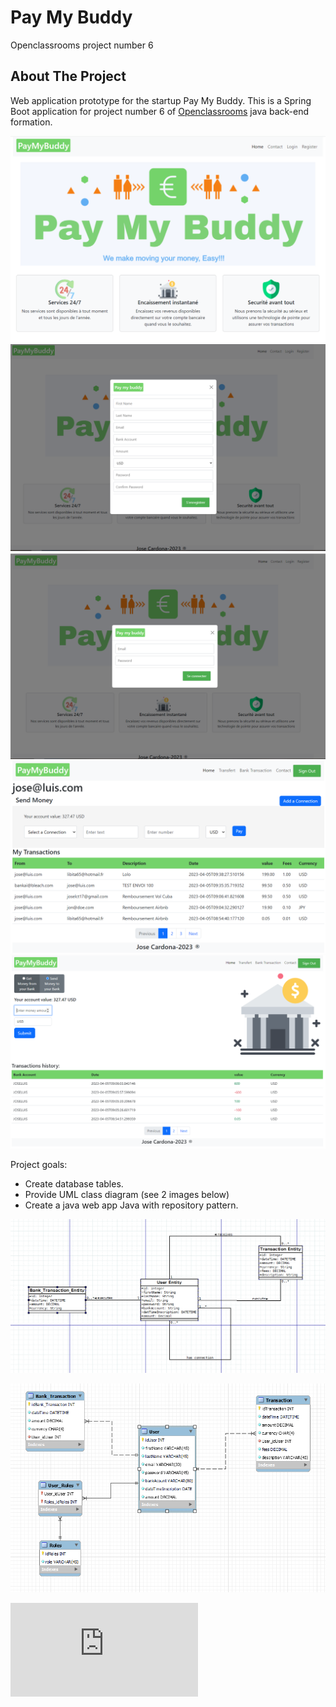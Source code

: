 # Pay My Buddy
Openclassrooms project number 6

<!-- ABOUT THE PROJECT -->
## About The Project

Web application prototype for the startup Pay My Buddy. This is a Spring Boot application for project number 6 of [Openclassrooms](https://openclassrooms.com/) java back-end formation.

![homepage](https://github.com/joselct17/payMyBuddy/blob/master/images/homePage.PNG)
![register](https://github.com/joselct17/payMyBuddy/blob/master/images/RegisterPage.PNG)
![login](https://github.com/joselct17/payMyBuddy/blob/master/images/LoginPage.PNG)
![transaction](https://github.com/joselct17/payMyBuddy/blob/master/images/UserTransaction.PNG)
![bankTransaction](https://github.com/joselct17/payMyBuddy/blob/master/images/BankTransaction.PNG)


Project goals:
* Create database tables.
* Provide UML class diagram (see 2 images below)
* Create a java web app Java with repository pattern.

![UML-class-diagram](https://github.com/joselct17/payMyBuddy/blob/master/images/ulmMaquette.PNG)

![database](https://github.com/joselct17/payMyBuddy/blob/master/images/modelePhysique.PNG)

![SQL_file](https://github.com/joselct17/payMyBuddy/blob/master/sql/projet_6.sql)

